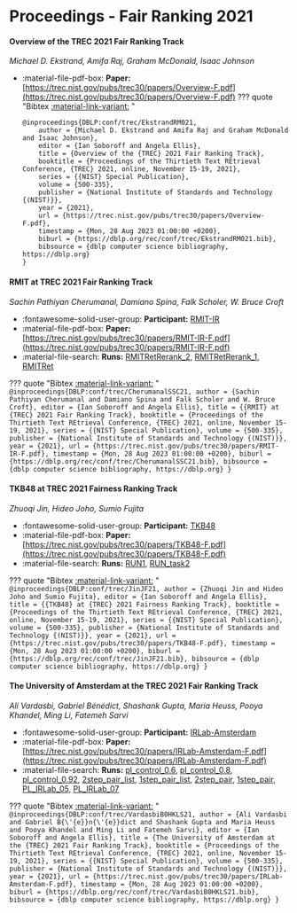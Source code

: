 # Proceedings - Fair Ranking 2021 

#### Overview of the TREC 2021 Fair Ranking Track

_Michael D. Ekstrand, Amifa Raj, Graham McDonald, Isaac Johnson_

- :material-file-pdf-box: **Paper:** [https://trec.nist.gov/pubs/trec30/papers/Overview-F.pdf](https://trec.nist.gov/pubs/trec30/papers/Overview-F.pdf)
??? quote "Bibtex [:material-link-variant:](https://dblp.org/rec/conf/trec/EkstrandRM021.bib) "
	```
	@inproceedings{DBLP:conf/trec/EkstrandRM021,
		author = {Michael D. Ekstrand and Amifa Raj and Graham McDonald and Isaac Johnson},
		editor = {Ian Soboroff and Angela Ellis},
		title = {Overview of the {TREC} 2021 Fair Ranking Track},
		booktitle = {Proceedings of the Thirtieth Text REtrieval Conference, {TREC} 2021, online, November 15-19, 2021},
		series = {{NIST} Special Publication},
		volume = {500-335},
		publisher = {National Institute of Standards and Technology {(NIST)}},
		year = {2021},
		url = {https://trec.nist.gov/pubs/trec30/papers/Overview-F.pdf},
		timestamp = {Mon, 28 Aug 2023 01:00:00 +0200},
		biburl = {https://dblp.org/rec/conf/trec/EkstrandRM021.bib},
		bibsource = {dblp computer science bibliography, https://dblp.org}
	}
	```

#### RMIT at TREC 2021 Fair Ranking Track

_Sachin Pathiyan Cherumanal, Damiano Spina, Falk Scholer, W. Bruce Croft_

- :fontawesome-solid-user-group: **Participant:** [RMIT-IR](./participants.md#rmit-ir)
- :material-file-pdf-box: **Paper:** [https://trec.nist.gov/pubs/trec30/papers/RMIT-IR-F.pdf](https://trec.nist.gov/pubs/trec30/papers/RMIT-IR-F.pdf)
- :material-file-search: **Runs:** [RMITRetRerank_2](./runs.md#rmitretrerank_2), [RMITRetRerank_1](./runs.md#rmitretrerank_1), [RMITRet](./runs.md#rmitret)

??? quote "Bibtex [:material-link-variant:](https://dblp.org/rec/conf/trec/CherumanalSSC21.bib) "
	```
	@inproceedings{DBLP:conf/trec/CherumanalSSC21,
		author = {Sachin Pathiyan Cherumanal and Damiano Spina and Falk Scholer and W. Bruce Croft},
		editor = {Ian Soboroff and Angela Ellis},
		title = {{RMIT} at {TREC} 2021 Fair Ranking Track},
		booktitle = {Proceedings of the Thirtieth Text REtrieval Conference, {TREC} 2021, online, November 15-19, 2021},
		series = {{NIST} Special Publication},
		volume = {500-335},
		publisher = {National Institute of Standards and Technology {(NIST)}},
		year = {2021},
		url = {https://trec.nist.gov/pubs/trec30/papers/RMIT-IR-F.pdf},
		timestamp = {Mon, 28 Aug 2023 01:00:00 +0200},
		biburl = {https://dblp.org/rec/conf/trec/CherumanalSSC21.bib},
		bibsource = {dblp computer science bibliography, https://dblp.org}
	}
	```

#### TKB48 at TREC 2021 Fairness Ranking Track

_Zhuoqi Jin, Hideo Joho, Sumio Fujita_

- :fontawesome-solid-user-group: **Participant:** [TKB48](./participants.md#tkb48)
- :material-file-pdf-box: **Paper:** [https://trec.nist.gov/pubs/trec30/papers/TKB48-F.pdf](https://trec.nist.gov/pubs/trec30/papers/TKB48-F.pdf)
- :material-file-search: **Runs:** [RUN1](./runs.md#run1), [RUN_task2](./runs.md#run_task2)

??? quote "Bibtex [:material-link-variant:](https://dblp.org/rec/conf/trec/JinJF21.bib) "
	```
	@inproceedings{DBLP:conf/trec/JinJF21,
		author = {Zhuoqi Jin and Hideo Joho and Sumio Fujita},
		editor = {Ian Soboroff and Angela Ellis},
		title = {{TKB48} at {TREC} 2021 Fairness Ranking Track},
		booktitle = {Proceedings of the Thirtieth Text REtrieval Conference, {TREC} 2021, online, November 15-19, 2021},
		series = {{NIST} Special Publication},
		volume = {500-335},
		publisher = {National Institute of Standards and Technology {(NIST)}},
		year = {2021},
		url = {https://trec.nist.gov/pubs/trec30/papers/TKB48-F.pdf},
		timestamp = {Mon, 28 Aug 2023 01:00:00 +0200},
		biburl = {https://dblp.org/rec/conf/trec/JinJF21.bib},
		bibsource = {dblp computer science bibliography, https://dblp.org}
	}
	```

#### The University of Amsterdam at the TREC 2021 Fair Ranking Track

_Ali Vardasbi, Gabriel Bénédict, Shashank Gupta, Maria Heuss, Pooya Khandel, Ming Li, Fatemeh Sarvi_

- :fontawesome-solid-user-group: **Participant:** [IRLab-Amsterdam](./participants.md#irlab-amsterdam)
- :material-file-pdf-box: **Paper:** [https://trec.nist.gov/pubs/trec30/papers/IRLab-Amsterdam-F.pdf](https://trec.nist.gov/pubs/trec30/papers/IRLab-Amsterdam-F.pdf)
- :material-file-search: **Runs:** [pl_control_0.6](./runs.md#pl_control_0.6), [pl_control_0.8](./runs.md#pl_control_0.8), [pl_control_0.92](./runs.md#pl_control_0.92), [2step_pair_list](./runs.md#2step_pair_list), [1step_pair_list](./runs.md#1step_pair_list), [2step_pair](./runs.md#2step_pair), [1step_pair](./runs.md#1step_pair), [PL_IRLab_05](./runs.md#pl_irlab_05), [PL_IRLab_07](./runs.md#pl_irlab_07)

??? quote "Bibtex [:material-link-variant:](https://dblp.org/rec/conf/trec/VardasbiB0HKLS21.bib) "
	```
	@inproceedings{DBLP:conf/trec/VardasbiB0HKLS21,
		author = {Ali Vardasbi and Gabriel B{\'{e}}n{\'{e}}dict and Shashank Gupta and Maria Heuss and Pooya Khandel and Ming Li and Fatemeh Sarvi},
		editor = {Ian Soboroff and Angela Ellis},
		title = {The University of Amsterdam at the {TREC} 2021 Fair Ranking Track},
		booktitle = {Proceedings of the Thirtieth Text REtrieval Conference, {TREC} 2021, online, November 15-19, 2021},
		series = {{NIST} Special Publication},
		volume = {500-335},
		publisher = {National Institute of Standards and Technology {(NIST)}},
		year = {2021},
		url = {https://trec.nist.gov/pubs/trec30/papers/IRLab-Amsterdam-F.pdf},
		timestamp = {Mon, 28 Aug 2023 01:00:00 +0200},
		biburl = {https://dblp.org/rec/conf/trec/VardasbiB0HKLS21.bib},
		bibsource = {dblp computer science bibliography, https://dblp.org}
	}
	```

